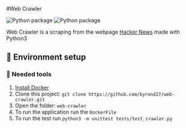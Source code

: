 #Web Crawler

![Python package](https://github.com/byrond27/web-crawler/workflows/Python%20package/badge.svg?branch=master)
![Python package](https://github.com/byrond27/web-crawler/workflows/Python%20package/badge.svg?branch=develop)

Web Crawler is a scraping from the webpage [Hacker News](https://news.ycombinator.com/) made with Python3

## 🚀 Environment setup

### 🐳 Needed tools

1. [Install Docker](https://www.docker.com/get-started)
2. Clone this project: `git clone https://github.com/byrond27/web-crawler.git`
3. Open the folder: `web-crawler`
4. To run the application run the `DockerFile`
5. To run the test run `python3 -m unittest tests/test_crawler.py`
